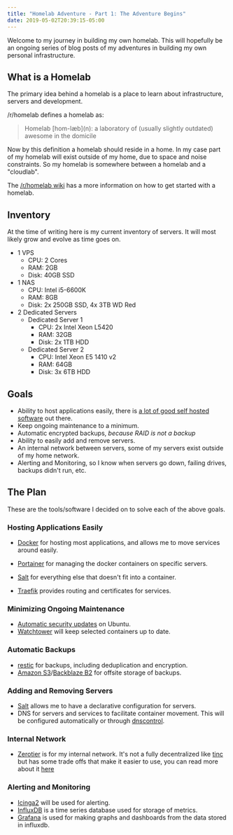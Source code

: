 ```yaml
---
title: "Homelab Adventure - Part 1: The Adventure Begins"
date: 2019-05-02T20:39:15-05:00
---
```


Welcome to my journey in building my own homelab. This will hopefully be an ongoing series of blog posts of my adventures in building my own personal infrastructure.

<!--more-->

## What is a Homelab

The primary idea behind a homelab is a place to learn about infrastructure, servers and development.

/r/homelab defines a homelab as:

> Homelab \[hom-læb\](n): a laboratory of (usually slightly outdated) awesome in the domicile

Now by this definition a homelab should reside in a home. In my case part of my homelab will exist outside of my home, due to space and noise constraints. So my homelab is somewhere between a homelab and a "cloudlab".

The [/r/homelab wiki](https://www.reddit.com/r/homelab/wiki/introduction) has a more information on how to get started with a homelab.

## Inventory

At the time of writing here is my current inventory of servers. It will most likely grow and evolve as time goes on.

* 1 VPS
  * CPU: 2 Cores
  * RAM: 2GB
  * Disk: 40GB SSD
* 1 NAS
  * CPU: Intel i5-6600K
  * RAM: 8GB
  * Disk: 2x 250GB SSD, 4x 3TB WD Red
* 2 Dedicated Servers
  * Dedicated Server 1
    * CPU: 2x Intel Xeon L5420
    * RAM: 32GB
    * Disk: 2x 1TB HDD
  * Dedicated Server 2
    * CPU: Intel Xeon E5 1410 v2
    * RAM: 64GB
    * Disk: 3x 6TB HDD

## Goals

* Ability to host applications easily, there is [a lot of good self hosted software](https://github.com/awesome-selfhosted/awesome-selfhosted) out there.
* Keep ongoing maintenance to a minimum.
* Automatic encrypted backups, *because RAID is not a backup*
* Ability to easily add and remove servers.
* An internal network between servers, some of my servers exist outside of my home network.
* Alerting and Monitoring, so I know when servers go down, failing drives, backups didn't run, etc.

## The Plan

These are the tools/software I decided on to solve each of the above goals.

### Hosting Applications Easily

* [Docker](https://www.docker.com/) for hosting most applications, and allows me to move services around easily.

* [Portainer](https://www.portainer.io/) for managing the docker containers on specific servers.

* [Salt](https://github.com/saltstack/salt) for everything else that doesn't fit into a container.

* [Traefik](https://traefik.io/) provides routing and certificates for services. 

### Minimizing Ongoing Maintenance

* [Automatic security updates](https://help.ubuntu.com/community/AutomaticSecurityUpdates) on Ubuntu.
* [Watchtower](https://github.com/containrrr/watchtower) will keep selected containers up to date.

### Automatic Backups

* [restic](https://restic.net/) for backups, including deduplication and encryption.
* [Amazon S3](https://aws.amazon.com/s3/)/[Backblaze B2](https://www.backblaze.com/b2/cloud-storage.html) for offsite storage of backups.

### Adding and Removing Servers

* [Salt](https://github.com/saltstack/salt) allows me to have a declarative configuration for servers.
* DNS for servers and services to facilitate container movement. This will be configured automatically or through [dnscontrol](https://github.com/StackExchange/dnscontrol).

### Internal Network

* [Zerotier](https://www.zerotier.com/) is for my internal network. It's not a fully decentralized like [tinc](https://www.tinc-vpn.org/) but has some trade offs that make it easier to use, you can read more about it [here](http://adamierymenko.com/decentralization.html)

### Alerting and Monitoring

* [Icinga2](https://icinga.com/docs/icinga2/latest/) will be used for alerting.
* [InfluxDB](https://www.influxdata.com/time-series-platform/influxdb/) is a time series database used for storage of metrics.
* [Grafana](https://grafana.com/) is used for making graphs and dashboards from the data stored in influxdb.
